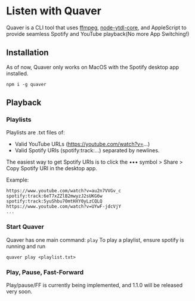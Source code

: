 # Listen with Quaver 
Quaver is a CLI tool that uses [ffmpeg](https://github.com/fluent-ffmpeg/node-fluent-ffmpeg), [node-ytdl-core](https://github.com/fent/node-ytdl-core), and AppleScript to provide seamless Spotify and YouTube playback(No more App Switching!)
## Installation

As of now, Quaver only works on MacOS with the Spotify desktop app installed.

```
npm i -g quaver
```

## Playback

### Playlists
Playlists are .txt files of:
- Valid YouTube URLs (https://youtube.com/watch?v=...)
- Valid Spotify URIs (spotify:track:...)
separated by newlines.

The easiest way to get Spotify URIs is to click the ••• symbol > Share > Copy Spotify URI in the desktop app.

Example: 
```
https://www.youtube.com/watch?v=au2n7VVGv_c
spotify:track:6eT7xZZlB2mwyzJ2sUKG6w
spotify:track:5yuShbu70mtHXY0yLzCQLQ
https://www.youtube.com/watch?v=UYwF-jdcVjY
...
```
### Start Quaver
Quaver has one main command: `play`
To play a playlist, ensure spotify is running and run
```
quaver play <playlist.txt>
```
### Play, Pause, Fast-Forward
Play/pause/FF is currently being implemented, and 1.1.0 will be released very soon.
